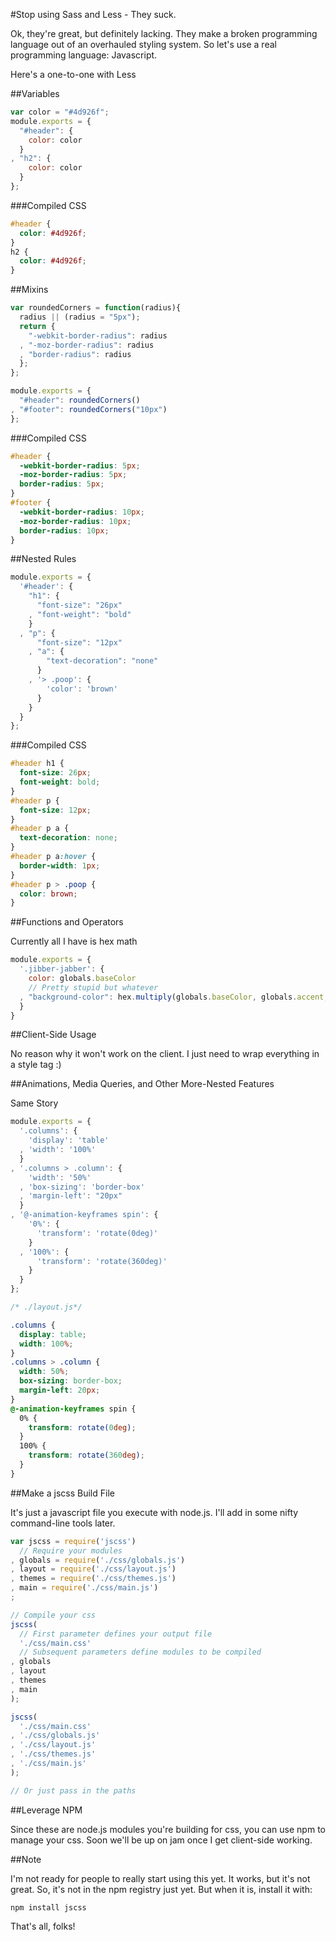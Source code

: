#Stop using Sass and Less - They suck.

Ok, they're great, but definitely lacking. They make a broken programming language out of an overhauled styling system. So let's use a real programming language: Javascript.

Here's a one-to-one with Less

##Variables

```javascript
var color = "#4d926f";
module.exports = {
  "#header": {
    color: color
  }
, "h2": {
    color: color
  }
};
```

###Compiled CSS

```css
#header {
  color: #4d926f;
}
h2 {
  color: #4d926f;
}
```

##Mixins

```javascript
var roundedCorners = function(radius){
  radius || (radius = "5px");
  return {
    "-webkit-border-radius": radius
  , "-moz-border-radius": radius
  , "border-radius": radius
  };
};

module.exports = {
  "#header": roundedCorners()
, "#footer": roundedCorners("10px")
};
```

###Compiled CSS

```css
#header {
  -webkit-border-radius: 5px;
  -moz-border-radius: 5px;
  border-radius: 5px;
}
#footer {
  -webkit-border-radius: 10px;
  -moz-border-radius: 10px;
  border-radius: 10px;
}
```

##Nested Rules

```javascript
module.exports = {
  '#header': {
    "h1": {
      "font-size": "26px"
    , "font-weight": "bold"
    }
  , "p": {
      "font-size": "12px"
    , "a": {
        "text-decoration": "none"
      }
    , '> .poop': {
        'color': 'brown'
      }
    }
  }
};
```

###Compiled CSS

```css
#header h1 {
  font-size: 26px;
  font-weight: bold;
}
#header p {
  font-size: 12px;
}
#header p a {
  text-decoration: none;
}
#header p a:hover {
  border-width: 1px;
}
#header p > .poop {
  color: brown;
}
```

##Functions and Operators

Currently all I have is hex math

```javascript
module.exports = {
  '.jibber-jabber': {
    color: globals.baseColor
    // Pretty stupid but whatever
  , "background-color": hex.multiply(globals.baseColor, globals.accent, globals.backgroundColor)
  }
}
```

##Client-Side Usage

No reason why it won't work on the client. I just need to wrap everything in a style tag :)

##Animations, Media Queries, and Other More-Nested Features

Same Story

```javascript
module.exports = {
  '.columns': {
    'display': 'table'
  , 'width': '100%'
  }
, '.columns > .column': {
    'width': '50%'
  , 'box-sizing': 'border-box'
  , 'margin-left': "20px"
  }
, '@-animation-keyframes spin': {
    '0%': {
      'transform': 'rotate(0deg)'
    }
  , '100%': {
      'transform': 'rotate(360deg)'
    }
  }
};
```

```css
/* ./layout.js*/

.columns {
  display: table;
  width: 100%;
}
.columns > .column {
  width: 50%;
  box-sizing: border-box;
  margin-left: 20px;
}
@-animation-keyframes spin {
  0% {
    transform: rotate(0deg);
  }
  100% {
    transform: rotate(360deg);
  }
}
```

##Make a jscss Build File

It's just a javascript file you execute with node.js. I'll add in some nifty command-line tools later.

```javascript
var jscss = require('jscss')
  // Require your modules
, globals = require('./css/globals.js')
, layout = require('./css/layout.js')
, themes = require('./css/themes.js')
, main = require('./css/main.js')
;

// Compile your css
jscss(
  // First parameter defines your output file
  './css/main.css'
  // Subsequent parameters define modules to be compiled
, globals
, layout
, themes
, main
);

jscss(
  './css/main.css'
, './css/globals.js'
, './css/layout.js'
, './css/themes.js'
, './css/main.js'
);

// Or just pass in the paths
```

##Leverage NPM

Since these are node.js modules you're building for css, you can use npm to manage your css. Soon we'll be up on jam once I get client-side working.

##Note

I'm not ready for people to really start using this yet. It works, but it's not great. So, it's not in the npm registry just yet. But when it is, install it with:

```
npm install jscss
```

That's all, folks!
